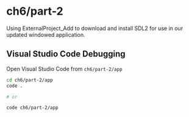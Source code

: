 # ch6/part-2

Using ExternalProject_Add to download and install SDL2 for use in our updated windowed application.

## Visual Studio Code Debugging

Open Visual Studio Code from `ch6/part-2/app`

```bash
cd ch6/part-2/app
code .

# or

code ch6/part-2/app
```
